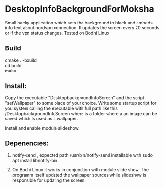 # DesktopInfoBackgroundForMoksha
Small hacky application which sets the background to black and embeds info text about nordvpn connection.
It updates the screen every 20 seconds or if the vpn status changes.
Tested on Bodhi Linux

## Build
cmake . -bbuild   
cd build  
make  


## Install:
Copy the executable "DesktopbackgroundInfoScreen" and the script "setWallpaper" to some place of your choice.
Write some startup script for you system calling the executable with full path like this
<full path>/DesktopbackgroundInfoScreen <path temp file>
where <path temp file> is a folder where a an image can be saved which is used as a wallpaper. 

Install and enable module slideshow.



## Depenencies:
1. notify-send , expected path /usr/bin/notify-send
installable with
sudo apt install libnotify-bin

2. On Bodhi Linux it works in conjunction with module slide show.
   The programm itself updated the wallpaper sources while slideshow is responsible for updating the screen.
